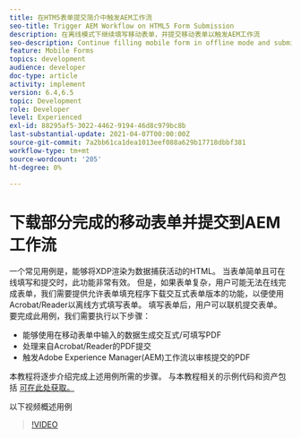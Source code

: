 ```yaml
---
title: 在HTM5表单提交简介中触发AEM工作流
seo-title: Trigger AEM Workflow on HTML5 Form Submission
description: 在离线模式下继续填写移动表单，并提交移动表单以触发AEM工作流
seo-description: Continue filling mobile form in offline mode and submit mobile form to trigger AEM workflow
feature: Mobile Forms
topics: development
audience: developer
doc-type: article
activity: implement
version: 6.4,6.5
topic: Development
role: Developer
level: Experienced
exl-id: 88295af5-3022-4462-9194-46d8c979bc8b
last-substantial-update: 2021-04-07T00:00:00Z
source-git-commit: 7a2bb61ca1dea1013eef088a629b17718dbbf381
workflow-type: tm+mt
source-wordcount: '205'
ht-degree: 0%

---
```


# 下载部分完成的移动表单并提交到AEM工作流

一个常见用例是，能够将XDP渲染为数据捕获活动的HTML。 当表单简单且可在线填写和提交时，此功能非常有效。 但是，如果表单复杂，用户可能无法在线完成表单，我们需要提供允许表单填充程序下载交互式表单版本的功能，以便使用Acrobat/Reader以离线方式填写表单。 填写表单后，用户可以联机提交表单。
要完成此用例，我们需要执行以下步骤：

* 能够使用在移动表单中输入的数据生成交互式/可填写PDF
* 处理来自Acrobat/Reader的PDF提交
* 触发Adobe Experience Manager(AEM)工作流以审核提交的PDF

本教程将逐步介绍完成上述用例所需的步骤。 与本教程相关的示例代码和资产包括 [可在此处获取。](part-four.md)

以下视频概述用例

>[!VIDEO](https://video.tv.adobe.com/v/29677?quality=9&learn=on)
